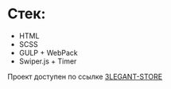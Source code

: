 # Стек:

* HTML
* SCSS
* GULP + WebPack
* Swiper.js + Timer

Проект доступен по ссылке [3LEGANT-STORE](https://pie89.github.io/3LEGANT-STORE/)

